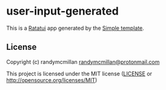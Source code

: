 # user-input-generated

This is a [Ratatui] app generated by the [Simple template].

[Ratatui]: https://ratatui.rs
[Simple Template]: https://github.com/ratatui/templates/tree/main/simple

## License

Copyright (c) randymcmillan <randymcmillan@protonmail.com>

This project is licensed under the MIT license ([LICENSE] or <http://opensource.org/licenses/MIT>)

[LICENSE]: ./LICENSE
